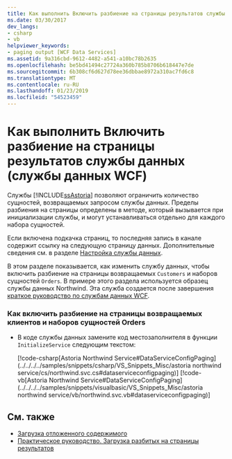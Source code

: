 ```yaml
---
title: Как выполнить Включить разбиение на страницы результатов службы данных (службы данных WCF)
ms.date: 03/30/2017
dev_langs:
- csharp
- vb
helpviewer_keywords:
- paging output [WCF Data Services]
ms.assetid: 9a316cbd-9612-4482-a541-a10bc78b2635
ms.openlocfilehash: be5bd41494c27724a360b785b8706b618447e7de
ms.sourcegitcommit: 6b308cf6d627d78ee36dbbae8972a310ac7fd6c8
ms.translationtype: MT
ms.contentlocale: ru-RU
ms.lasthandoff: 01/23/2019
ms.locfileid: "54523459"
---
```

# <a name="how-to-enable-paging-of-data-service-results-wcf-data-services"></a>Как выполнить Включить разбиение на страницы результатов службы данных (службы данных WCF)
Службы [!INCLUDE[ssAstoria](../../../../includes/ssastoria-md.md)] позволяют ограничить количество сущностей, возвращаемых запросом службы данных. Пределы разбиения на страницы определены в методе, который вызывается при инициализации службы, и могут устанавливаться отдельно для каждого набора сущностей.  
  
 Если включена подкачка страниц, то последняя запись в канале содержит ссылку на следующую страницу данных. Дополнительные сведения см. в разделе [Настройка службы данных](../../../../docs/framework/data/wcf/configuring-the-data-service-wcf-data-services.md).  
  
 В этом разделе показывается, как изменить службу данных, чтобы включить разбиение на страницы возвращаемых `Customers` и наборов сущностей `Orders`. В примере этого раздела используется образец службы данных Northwind. Эта служба создается после завершения [краткое руководство по службам данных WCF](../../../../docs/framework/data/wcf/quickstart-wcf-data-services.md).  
  
### <a name="how-to-enable-paging-of-returned-customers-and-orders-entity-sets"></a>Как включить разбиение на страницы возвращаемых клиентов и наборов сущностей Orders  
  
-   В коде службы данных замените код местозаполнителя в функции `InitializeService` следующим текстом:  
  
     [!code-csharp[Astoria Northwind Service#DataServiceConfigPaging](../../../../samples/snippets/csharp/VS_Snippets_Misc/astoria northwind service/cs/northwind.svc.cs#dataserviceconfigpaging)]
     [!code-vb[Astoria Northwind Service#DataServiceConfigPaging](../../../../samples/snippets/visualbasic/VS_Snippets_Misc/astoria northwind service/vb/northwind.svc.vb#dataserviceconfigpaging)]  
  
## <a name="see-also"></a>См. также
- [Загрузка отложенного содержимого](../../../../docs/framework/data/wcf/loading-deferred-content-wcf-data-services.md)
- [Практическое руководство. Загрузка разбитых на страницы результатов](../../../../docs/framework/data/wcf/how-to-load-paged-results-wcf-data-services.md)
